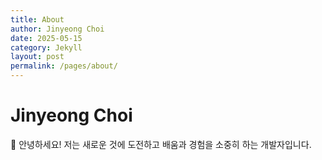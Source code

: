 ```yaml
---
title: About
author: Jinyeong Choi
date: 2025-05-15
category: Jekyll
layout: post
permalink: /pages/about/
---
```


# Jinyeong Choi

🌱 안녕하세요! 저는 새로운 것에 도전하고 배움과 경험을 소중히 하는 개발자입니다.
